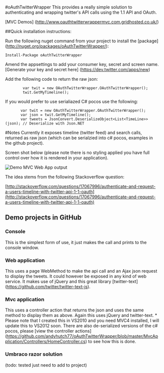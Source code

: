 #oAuthTwitterWrapper
This provides a really simple solution to authenticating and wrapping twitter's API calls using the 1.1 API and OAuth.

[MVC Demos] (http://www.oauthtwitterwrappermvc.com.gridhosted.co.uk/)

##Quick installation instructions:

Run the following nuget command from your project to install the [package] (http://nuget.org/packages/oAuthTwitterWrapper/):

`Install-Package oAuthTwitterWrapper`

Amend the appsettings to add your consumer key, secret and screen name. [Generate your key and secret here] (https://dev.twitter.com/apps/new)

Add the following code to return the raw json:

            var twit = new OAuthTwitterWrapper.OAuthTwitterWrapper();
            twit.GetMyTimeline();

If you would prefer to use serialiazed C# pocos use the following:

           var twit = new OAuthTwitterWrapper.OAuthTwitterWrapper();
           var json = twit.GetMyTimeline();
           var tweets = JsonConvert.DeserializeObject<List<TimeLine>>(json); // Deserialize with Json.NET

#Notes
Currently it exposes timeline (twitter feed) and search calls, returned as raw json (which can be serialzied into c# pocos, examples in the github project).

Screen shot below (please note there is no styling applied you have full control over how it is rendered in your application).

![Demo MVC Web App output](./ScreenShot.PNG "Demo MVC Web App output")

The idea stems from the following Stackoverflow question:

[http://stackoverflow.com/questions/17067996/authenticate-and-request-a-users-timeline-with-twitter-api-1-1-oauth](http://stackoverflow.com/questions/17067996/authenticate-and-request-a-users-timeline-with-twitter-api-1-1-oauth)

## Demo projects in GitHub

### Console
This is the simplest form of use, it just makes the call and prints to the console window.

### Web application 
This uses a page WebMethod to make the api call and an Ajax json request to display the tweets.
It could however be exposed in any kind of web service.
It makes use of jQuery and this great library [twitter-text] (https://github.com/twitter/twitter-text-js).

### Mvc application 
This uses a controller action that returns the json and uses the same method to display them as above.
Again this uses jQuery and twitter-text. * Please note that I created this in VS2010 and you need MVC4 installed, I will update this to VS2012 soon.
There are also de-serialized versions of the c# pocos, please [view the controller actions] (https://github.com/andyhutch77/oAuthTwitterWrapper/blob/master/MvcApplication/Controllers/HomeController.cs) to see how this is done.

### Umbraco razor solution 
(todo: tested just need to add to project)
